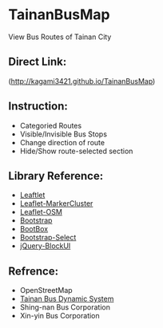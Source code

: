 TainanBusMap
============

View Bus Routes of Tainan City

## Direct Link: 
(http://kagami3421.github.io/TainanBusMap)

## Instruction:

* Categoried Routes
* Visible/Invisible Bus Stops
* Change direction of route
* Hide/Show route-selected section 

## Library Reference:

* [Leaftlet](http://leafletjs.com/)
* [Leaflet-MarkerCluster](https://github.com/Leaflet/Leaflet.markercluster)
* [Leaflet-OSM](https://github.com/jfirebaugh/leaflet-osm)
* [Bootstrap](http://getbootstrap.com/)
* [BootBox](http://bootboxjs.com/)
* [Bootstrap-Select](http://silviomoreto.github.io/bootstrap-select/)
* [jQuery-BlockUI](http://malsup.com/jquery/block/)

## Refrence:

* OpenStreetMap
* [Tainan Bus Dynamic System](http://2384.tainan.gov.tw/TNWeb/Index.jsp?locale=zh_TW&agis=Yes)
* Shing-nan Bus Corporation
* Xin-yin Bus Corporation


